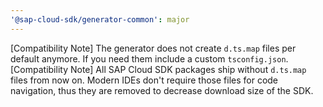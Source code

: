 ```yaml
---
'@sap-cloud-sdk/generator-common': major
---
```


[Compatibility Note] The generator does not create `d.ts.map` files per default anymore. If you need them include a custom `tsconfig.json`.
[Compatibility Note] All SAP Cloud SDK packages ship without `d.ts.map` files from now on.
Modern IDEs don't require those files for code navigation, thus they are removed to decrease download size of the SDK.

